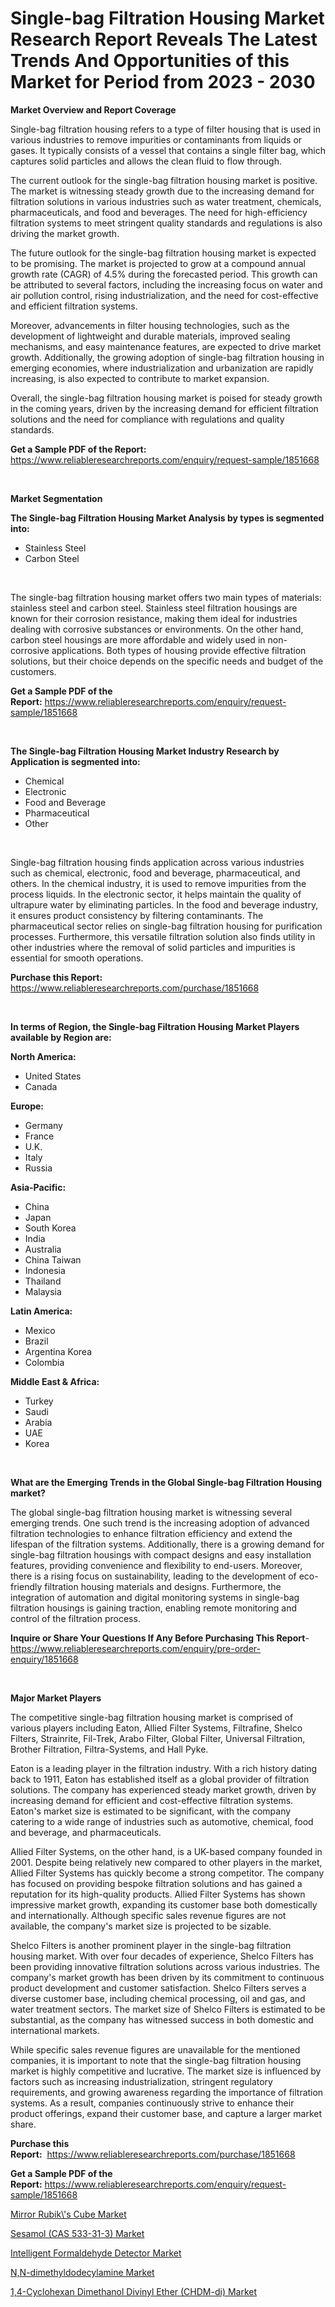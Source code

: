 <p><h1>Single-bag Filtration Housing Market Research Report Reveals The Latest Trends And Opportunities of this Market for Period from 2023 - 2030</h1></p><p><strong>Market Overview and Report Coverage</strong></p>
<p><p>Single-bag filtration housing refers to a type of filter housing that is used in various industries to remove impurities or contaminants from liquids or gases. It typically consists of a vessel that contains a single filter bag, which captures solid particles and allows the clean fluid to flow through.</p><p>The current outlook for the single-bag filtration housing market is positive. The market is witnessing steady growth due to the increasing demand for filtration solutions in various industries such as water treatment, chemicals, pharmaceuticals, and food and beverages. The need for high-efficiency filtration systems to meet stringent quality standards and regulations is also driving the market growth.</p><p>The future outlook for the single-bag filtration housing market is expected to be promising. The market is projected to grow at a compound annual growth rate (CAGR) of 4.5% during the forecasted period. This growth can be attributed to several factors, including the increasing focus on water and air pollution control, rising industrialization, and the need for cost-effective and efficient filtration systems.</p><p>Moreover, advancements in filter housing technologies, such as the development of lightweight and durable materials, improved sealing mechanisms, and easy maintenance features, are expected to drive market growth. Additionally, the growing adoption of single-bag filtration housing in emerging economies, where industrialization and urbanization are rapidly increasing, is also expected to contribute to market expansion.</p><p>Overall, the single-bag filtration housing market is poised for steady growth in the coming years, driven by the increasing demand for efficient filtration solutions and the need for compliance with regulations and quality standards.</p></p>
<p><strong>Get a Sample PDF of the Report:</strong> <a href="https://www.reliableresearchreports.com/enquiry/request-sample/1851668">https://www.reliableresearchreports.com/enquiry/request-sample/1851668</a></p>
<p>&nbsp;</p>
<p><strong>Market Segmentation</strong></p>
<p><strong>The Single-bag Filtration Housing Market Analysis by types is segmented into:</strong></p>
<p><ul><li>Stainless Steel</li><li>Carbon Steel</li></ul></p>
<p>&nbsp;</p>
<p><p>The single-bag filtration housing market offers two main types of materials: stainless steel and carbon steel. Stainless steel filtration housings are known for their corrosion resistance, making them ideal for industries dealing with corrosive substances or environments. On the other hand, carbon steel housings are more affordable and widely used in non-corrosive applications. Both types of housing provide effective filtration solutions, but their choice depends on the specific needs and budget of the customers.</p></p>
<p><strong>Get a Sample PDF of the Report:</strong>&nbsp;<a href="https://www.reliableresearchreports.com/enquiry/request-sample/1851668">https://www.reliableresearchreports.com/enquiry/request-sample/1851668</a></p>
<p>&nbsp;</p>
<p><strong>The Single-bag Filtration Housing Market Industry Research by Application is segmented into:</strong></p>
<p><ul><li>Chemical</li><li>Electronic</li><li>Food and Beverage</li><li>Pharmaceutical</li><li>Other</li></ul></p>
<p>&nbsp;</p>
<p><p>Single-bag filtration housing finds application across various industries such as chemical, electronic, food and beverage, pharmaceutical, and others. In the chemical industry, it is used to remove impurities from the process liquids. In the electronic sector, it helps maintain the quality of ultrapure water by eliminating particles. In the food and beverage industry, it ensures product consistency by filtering contaminants. The pharmaceutical sector relies on single-bag filtration housing for purification processes. Furthermore, this versatile filtration solution also finds utility in other industries where the removal of solid particles and impurities is essential for smooth operations.</p></p>
<p><strong>Purchase this Report:</strong>&nbsp; <a href="https://www.reliableresearchreports.com/purchase/1851668">https://www.reliableresearchreports.com/purchase/1851668</a></p>
<p>&nbsp;</p>
<p><strong>In terms of Region, the Single-bag Filtration Housing Market Players available by Region are:</strong></p>
<p>
    <p> <strong> North America: </strong>
        <ul>
            <li>United States</li>
            <li>Canada</li>
        </ul>
        </p> 
    <p> <strong> Europe: </strong>
        <ul>
            <li>Germany</li>
            <li>France</li>
            <li>U.K.</li>
            <li>Italy</li>
            <li>Russia</li>
        </ul>
        </p> 
    <p> <strong> Asia-Pacific: </strong>
        <ul>
            <li>China</li>
            <li>Japan</li>
            <li>South Korea</li>
            <li>India</li>
            <li>Australia</li>
            <li>China Taiwan</li>
            <li>Indonesia</li>
            <li>Thailand</li>
            <li>Malaysia</li>
        </ul>
        </p> 
    <p> <strong> Latin America: </strong>
        <ul>
            <li>Mexico</li>
            <li>Brazil</li>
            <li>Argentina Korea</li>
            <li>Colombia</li>
        </ul>
        </p> 
    <p> <strong> Middle East & Africa: </strong>
        <ul>
            <li>Turkey</li>
            <li>Saudi</li>
            <li>Arabia</li>
            <li>UAE</li>
            <li>Korea</li>
        </ul>
    </p>
    </p>
<p>&nbsp;</p>
<p><strong>What are the Emerging Trends in the Global Single-bag Filtration Housing market?</strong></p>
<p><p>The global single-bag filtration housing market is witnessing several emerging trends. One such trend is the increasing adoption of advanced filtration technologies to enhance filtration efficiency and extend the lifespan of the filtration systems. Additionally, there is a growing demand for single-bag filtration housings with compact designs and easy installation features, providing convenience and flexibility to end-users. Moreover, there is a rising focus on sustainability, leading to the development of eco-friendly filtration housing materials and designs. Furthermore, the integration of automation and digital monitoring systems in single-bag filtration housings is gaining traction, enabling remote monitoring and control of the filtration process.</p></p>
<p><strong>Inquire or Share Your Questions If Any Before Purchasing This Report</strong>- <a href="https://www.reliableresearchreports.com/enquiry/pre-order-enquiry/1851668">https://www.reliableresearchreports.com/enquiry/pre-order-enquiry/1851668</a></p>
<p>&nbsp;</p>
<p><strong>Major Market Players</strong></p>
<p><p>The competitive single-bag filtration housing market is comprised of various players including Eaton, Allied Filter Systems, Filtrafine, Shelco Filters, Strainrite, Fil-Trek, Arabo Filter, Global Filter, Universal Filtration, Brother Filtration, Filtra-Systems, and Hall Pyke. </p><p>Eaton is a leading player in the filtration industry. With a rich history dating back to 1911, Eaton has established itself as a global provider of filtration solutions. The company has experienced steady market growth, driven by increasing demand for efficient and cost-effective filtration systems. Eaton's market size is estimated to be significant, with the company catering to a wide range of industries such as automotive, chemical, food and beverage, and pharmaceuticals. </p><p>Allied Filter Systems, on the other hand, is a UK-based company founded in 2001. Despite being relatively new compared to other players in the market, Allied Filter Systems has quickly become a strong competitor. The company has focused on providing bespoke filtration solutions and has gained a reputation for its high-quality products. Allied Filter Systems has shown impressive market growth, expanding its customer base both domestically and internationally. Although specific sales revenue figures are not available, the company's market size is projected to be sizable.</p><p>Shelco Filters is another prominent player in the single-bag filtration housing market. With over four decades of experience, Shelco Filters has been providing innovative filtration solutions across various industries. The company's market growth has been driven by its commitment to continuous product development and customer satisfaction. Shelco Filters serves a diverse customer base, including chemical processing, oil and gas, and water treatment sectors. The market size of Shelco Filters is estimated to be substantial, as the company has witnessed success in both domestic and international markets.</p><p>While specific sales revenue figures are unavailable for the mentioned companies, it is important to note that the single-bag filtration housing market is highly competitive and lucrative. The market size is influenced by factors such as increasing industrialization, stringent regulatory requirements, and growing awareness regarding the importance of filtration systems. As a result, companies continuously strive to enhance their product offerings, expand their customer base, and capture a larger market share.</p></p>
<p><strong>Purchase this Report:</strong>&nbsp;&nbsp;<a href="https://www.reliableresearchreports.com/purchase/1851668">https://www.reliableresearchreports.com/purchase/1851668</a></p>
<p></p>
<p><strong>Get a Sample PDF of the Report:</strong>&nbsp;<a href="https://www.reliableresearchreports.com/enquiry/request-sample/1851668">https://www.reliableresearchreports.com/enquiry/request-sample/1851668</a></p>
<p><p><a href="https://www.linkedin.com/pulse/mirror-rubiks-cube-market-research-report-unlocks-analysis-fwque/">Mirror Rubik\'s Cube Market</a></p><p><a href="https://medium.com/@blow.allow.stir/sesamol-cas-533-31-3-market-exploring-market-share-market-trends-and-future-growth-c2982e4b9758">Sesamol (CAS 533-31-3) Market</a></p><p><a href="https://medium.com/@favor.case.flash/intelligent-formaldehyde-detector-market-share-evolution-and-market-growth-trends-2023-2030-d1e969722e84">Intelligent Formaldehyde Detector Market</a></p><p><a href="https://www.linkedin.com/pulse/nn-dimethyldodecylamine-market-research-report-provides-edyme/">N,N-dimethyldodecylamine Market</a></p><p><a href="https://www.linkedin.com/pulse/14-cyclohexan-dimethanol-divinyl-ether-chdm-di-market-u4g7e/">1,4-Cyclohexan Dimethanol Divinyl Ether (CHDM-di) Market</a></p></p>